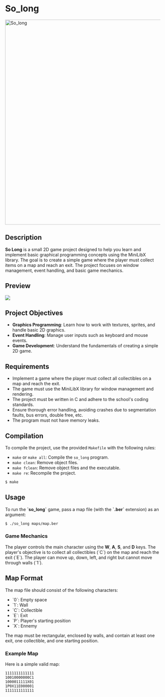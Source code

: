 # So_long

<img width="665" alt="So_long" src="https://github.com/user-attachments/assets/80ed3aec-0eac-4171-b20e-14f41790333d">

## Description

**So Long** is a small 2D game project designed to help you learn and implement basic graphical programming concepts using the MiniLibX library. The goal is to create a simple game where the player must collect items on a map and reach an exit. The project focuses on window management, event handling, and basic game mechanics.

## Preview

![](https://github.com/vicire1/So_long/blob/master/so_long.gif)

## Project Objectives

- **Graphics Programming**: Learn how to work with textures, sprites, and handle basic 2D graphics.
- **Event Handling**: Manage user inputs such as keyboard and mouse events.
- **Game Development**: Understand the fundamentals of creating a simple 2D game.

## Requirements

- Implement a game where the player must collect all collectibles on a map and reach the exit.
- The game must use the MiniLibX library for window management and rendering.
- The project must be written in C and adhere to the school's coding standards.
- Ensure thorough error handling, avoiding crashes due to segmentation faults, bus errors, double free, etc.
- The program must not have memory leaks.

## Compilation

To compile the project, use the provided `Makefile` with the following rules:

- `make` or `make all`: Compile the `so_long` program.
- `make clean`: Remove object files.
- `make fclean`: Remove object files and the executable.
- `make re`: Recompile the project.

```bash
$ make
```

## Usage
To run the **\`so_long\`** game, pass a map file (with the **\`.ber\`** extension) as an argument:

```bash
$ ./so_long maps/map.ber
```

### Game Mechanics
The player controls the main character using the **W**, **A**, **S**, and **D** keys.
The player's objective is to collect all collectibles (\`C\`) on the map and reach the exit (\`E\`).
The player can move up, down, left, and right but cannot move through walls (\`1\`).

## Map Format

The map file should consist of the following characters:
- \`0\`: Empty space
- \`1\`: Wall
- \`C\`: Collectible
- \`E\`: Exit
- \`P\`: Player's starting position
- \`X\`: Ennemy
  
The map must be rectangular, enclosed by walls, and contain at least one exit, one collectible, and one starting position.

### Example Map

Here is a simple valid map:

```
1111111111111
10010000000C1
1000011111X01
1P0X11E000001
1111111111111
```
